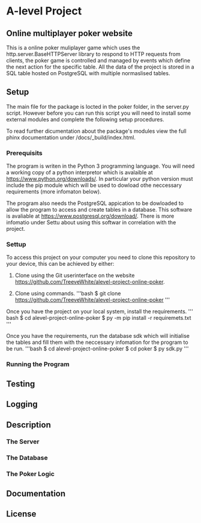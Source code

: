 # A-level Project
## Online multiplayer poker website

This is a online poker muliplayer game which uses the http.server.BaseHTTPServer library to respond to HTTP requests from clients, the poker game is controlled and managed by events which define the next action for the specific table. All the data of the project is stored in a SQL table hosted on PostgreSQL with multiple normaslised tables.

## Setup
The main file for the package is locted in the poker folder, in the server.py script. However before you can run this script you will need to install some external modules and complete the following setup procedures.

To read further dicumentation about the package's modules view the full phinx documentation under /docs/_build/index.html.

### Prerequisits

The program is writen in the Python 3 programming language. You will need a working copy of a python interpretor which is avalaible at https://www.python.org/downloads/. In particular your python version must include the pip module which will be used to dowload othe neccessary requirements (more infomaton below).

The program also needs the PostgreSQL appication to be dowloaded to allow the program to access and create tables in a database. This software is avaliable at https://www.postgresql.org/download/. There is more infomatio under Settu about using this softwar in correlation with the project.
### Settup

To access this project on your computer you need to clone this repository to your device, this can be achieved by either:

1) Clone using the Git userinterface on the website https://github.com/TreeveWhite/alevel-project-online-poker.

2) Clone using commands.
'''bash
$ git clone https://github.com/TreeveWhite/alevel-project-online-poker
'''

Once you have the project on your local system, install the requirements.
''' bash
$ cd alevel-project-online-poker
$ py -m pip install -r requiremets.txt
'''

Once you have the requirements, run the database sdk which will initialise the tables and fill them with the neccessary infomation for the program to be run.
'''bash
$ cd alevel-project-online-poker
$ cd poker
$ py sdk.py
'''
### Running the Program

## Testing

## Logging

## Description
### The Server

### The Database

### The Poker Logic

## Documentation

## License
